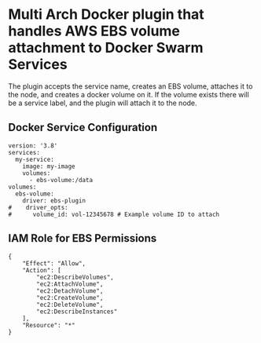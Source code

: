 # Multi Arch Docker plugin that handles AWS EBS volume attachment to Docker Swarm Services

The plugin accepts the service name, creates an EBS volume, attaches it to the node, and creates a docker volume on it.
If the volume exists there will be a service label, and the plugin will attach it to the node.

## Docker Service Configuration
```
version: '3.8'
services:
  my-service:
    image: my-image
    volumes:
      - ebs-volume:/data
volumes:
  ebs-volume:
    driver: ebs-plugin
#    driver_opts:
#      volume_id: vol-12345678 # Example volume ID to attach
```

## IAM Role for EBS Permissions
```
{
    "Effect": "Allow",
    "Action": [
        "ec2:DescribeVolumes",
        "ec2:AttachVolume",
        "ec2:DetachVolume",
        "ec2:CreateVolume",
        "ec2:DeleteVolume",
        "ec2:DescribeInstances"
    ],
    "Resource": "*"
}
```
